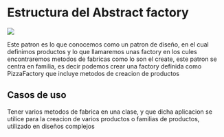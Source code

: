 <h1>Estructura del Abstract factory</h1>

<img src="https://media.geeksforgeeks.org/wp-content/uploads/20200120114250/solution_abstarct_factory.png">

<p>Este patron es lo que conocemos como un patron de diseño, en el cual definimos productos y lo que llamaremos unas factory en los cules encontraremos metodos de fabricas como lo son el create, este patron se centra en familia, es decir podemos crear una factory definida como PizzaFactory que incluye metodos de creacion de productos</p>

<h2>Casos de uso</h2>

<p>Tener varios metodos de fabrica en una clase, y que dicha aplicacion se utilice para la creacion de varios productos o familias de productos, utilizado en diseños complejos</p>